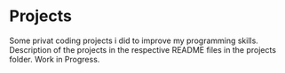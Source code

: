 # Projects
Some privat coding projects i did to improve my programming skills. 
Description of the projects in the respective README files in the projects folder.
Work in Progress.
